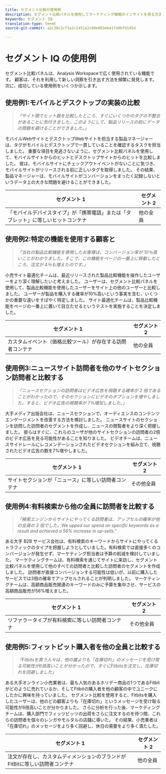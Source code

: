 ```yaml
---
title: セグメント比較の使用例
description: セグメント比較パネルを使用してマーケティング戦略のインサイトを得る方法に関する実際の使用例を説明します。
keywords: セグメント IQ
translation-type: tm+mt
source-git-commit: a2c38c2cf3a2c1451e2c60e003ebe1fa9bfd145d

---
```



# セグメント IQ の使用例

セグメント比較パネルは、Analysis Workspaceで広く使用されている機能です。 顧客は、それを利用して新しい洞察を引き出す方法を頻繁に発見します。 次に、成功している使用例をいくつか示します。

## 使用例1:モバイルとデスクトップの実装の比較

> *「サイト間でヒット数を比較したところ、すぐにいくつかのタグの不整合があることに気付きました。このようにして、製品リリースの前にデータの問題を避けることができました。」*

モバイルWebサイトとデスクトップWebサイトを担当する製品マネージャーは、タグがモバイルとデスクトップで一貫していることを確認するタスクを担当しました。 重要な項目を見逃さないように、セグメント比較パネルを使用して、モバイルサイトからのヒットとデスクトップサイトからのヒットを比較しました。 彼は、モバイルサイトにチェックアウトイベントがないことに気づき、モバイルサイトがリリースされる前に正しいタグを取得しました。 その結果、製品マネージャーは、モバイルサイトがコンバージョンをまったく記録しないというデータ上の大きな問題を避けることができました。

| セグメント 1 | セグメント 2 |
|--- |--- |
| 「モバイルデバイスタイプ」が「携帯電話」または「タブレット」に等しいヒットコンテナ | 他の全員 |

## 使用例2:特定の機能を使用する顧客と

> *「当社の製品比較機能を使用したお客様は、コンバージョン率が 10％高いことがわかりました。そこで、この機能をページの一番上に移動したところ、注文が 4％も増えたのです。」*

小売サイト最適化チームは、最近リリースされた製品比較機能を操作したユーザーをより深く理解したいと考えました。 ユーザーは、セグメント比較パネルを使用して、製品比較機能を使用したユーザーをサイト上の他のユーザーと比較しました。 ユーザーが製品を購入する確率が10%高いという事実を含む、いくつかの重要な違いをすばやく特定しました。 サイト最適化チームは、製品比較機能をページの一番上に置いて目立たせるというテストを実施することを決定しました。

| セグメント 1 | セグメント 2 |
|--- |--- |
| カスタムイベント（価格比較ツール）が存在する訪問者コンテナ | 他の全員 |

## 使用例3:ニュースサイト訪問者を他のサイトセクション訪問者と比較する

> *「ニュースセクションの訪問者はビデオ広告を視聴する確率が 2 倍であることがわかったので、そのセクションにビデオのオプションを増やしました。すると、ビデオ広告の視聴率が 7％増加しました。」*

大手メディア出版会社は、ニュースセクションで、オーディエンスのコンテンツエンゲージメントを改善する方法を検討しました。 ニュースサイトのセクションを訪問した訪問者のセグメントを作成し、ニュースの閲覧者をより深く把握しました。 彼らはすぐに、これらのユーザが他のサイトセクションの訪問者の2倍のビデオ広告を見る可能性があることを知りました。 ビデオチームは、ニュースサイドレールにレコメンデーションされたビデオセクションを組み立て、視聴されたビデオ広告の数を7%増やしました。

| セグメント 1 | セグメント 2 |
|--- |--- |
| サイトセクションが「ニュース」に等しい訪問者コンテナ | その他全員 |

## 使用例4:有料検索から他の全員に訪問者を比較する

> *「検索エンジンからサイトにやってくる訪問者は、アップセルの確率が他の全員の 3 倍でした。We upped our spend on specific keywords as a result and achieved a 56% increase in up-sells."*

ある大手 B2B サービス会社は、有料検索のキーワードからサイトにやってくるトラフィックのタイプを把握しようとしていました。有料検索では直接多くのコンバージョンが発生せず、マーケティング担当者は予算の削減を検討していました。 マーケティングチームは、有料検索を通じてサイトに来訪し、セグメント比較パネルを使用して他のすべての訪問者と比較した訪問者のセグメントを作成しました。 訪問者が直接コンバージョンする可能性は低いが、以前に購入したサービスでは3倍の確率でアップセルされることが判明しました。 マーケティングチームは、高額商品販売関連のキーワードのみに予算を集中させ、サービスの高額商品販売が56%増えました。

| セグメント 1 | セグメント 2 |
|--- |--- |
| リファラータイプが有料検索に等しい訪問者コンテナ | その他全員 |

## 使用例5:フィットビット購入者を他の全員と比較する

> *「Fitbitsを買う人々は、他の誰よりも「在庫切れ」のメッセージを受け取る可能性が6倍高いことが分かったので、すぐにFitbitsを注文し、在庫切れを回避しました」*

ある大手オンライン小売業者は、最も人気のあるホリデー商品の1つであるFitbitがどのように売れているか、そしてFitbitの購入者を他の顧客の中でユニークにしたかに興味を持っていました。 セグメント比較を使用すると、Fitbitsを購入したユーザーは、他のどの顧客よりも「在庫切れ」というメッセージを受け取る可能性が6倍高いことが分かりました。 さらに分析を行った後、マーケティングチームは、購入部門でフィッツビッツの出荷をさらに注文するのを待つ間、これらの訪問者を個々のレンガやモルタルの店舗に導いた。 その結果、小売業者は「在庫切れ」のメッセージをより多く回避し、休日の需要をより多く満たした。

| セグメント 1 | セグメント 2 |
|--- |--- |
| 注文が存在し、カスタムディメンションのブランドがFitBitに等しい訪問者コンテナ | 他の全員 |
